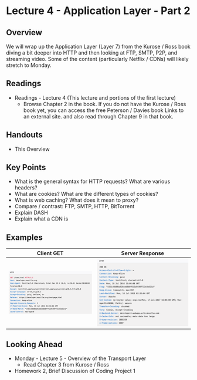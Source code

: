 # Lecture 4 - Application Layer - Part 2

## Overview

We will wrap up the Application Layer (Layer 7) from the Kurose / Ross book diving a bit deeper into HTTP and then looking at FTP, SMTP, P2P, and streaming video. Some of the content (particularly Netflix / CDNs) will likely stretch to Monday.

## Readings

* Readings - Lecture 4 (This lecture and portions of the first lecture)
   * Browse Chapter 2 in the book. If you do not have the Kurose / Ross book yet, you can access the free Peterson / Davies book Links to an external site. and also read through Chapter 9 in that book.

## Handouts

* This Overview

## Key Points

* What is the general syntax for HTTP requests? What are various headers?
* What are cookies? What are the different types of cookies?
* What is web caching? What does it mean to proxy?
* Compare / contrast: FTP, SMTP, HTTP, BitTorrent
* Explain DASH
* Explain what a CDN is

## Examples

| Client GET | Server Response |
|---|---|
| ![HTTP Client Request](img/Lecture-04-HTTP-Client.png) | ![HTTP Server Response](img/Lecture-04-HTTP-Server.png) |

## Looking Ahead

* Monday - Lecture 5 - Overview of the Transport Layer
   * Read Chapter 3 from Kurose / Ross
* Homework 2, Brief Discussion of Coding Project 1
